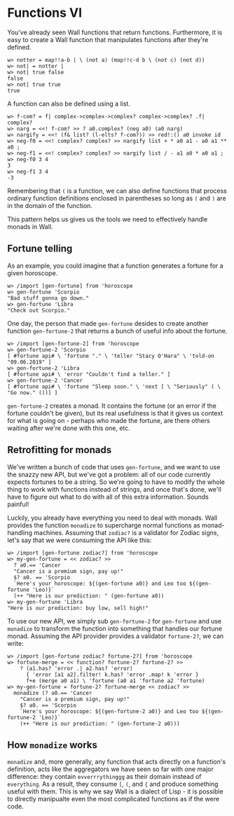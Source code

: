 # Functions VI

You've already seen Wall functions that return functions.  Furthermore, it is easy to create a Wall function that manipulates functions after they're defined.

```
w> notter = map!!a-b | \ (not a) (map!!c-d b \ (not c) (not d))
w> not| = notter |
w> not| true false
false
w> not| true true
true
```

A function can also be defined using a list.

```
w> f-com? = f| complex->complex->complex? complex->complex? .f| complex?
w> narg = <<! f-com? >> ? a0.complex? (neg a0) (a0 narg)
w> nargify = <<! (f& list? (l-elts? f-com?)) >> red!:() a0 invoke id
w> neg-f0 = <<! complex? complex? >> nargify list + * a0 a1 - a0 a1 ** a0 ;
w> neg-f1 = <<! complex? complex? >> nargify list / - a1 a0 * a0 a1 ;
w> neg-f0 3 4
3
w> neg-f1 3 4
-3
```

Remembering that `(` is a function, we can also define functions that process ordinary function definitions enclosed in parentheses so long as `(` and `)` are in the domain of the function.

This pattern helps us gives us the tools we need to effectively handle monads in Wall.

## Fortune telling

As an example, you could imagine that a function generates a fortune for a given horoscope.

```
w> /import [gen-fortune] from 'horoscope
w> gen-fortune 'Scorpio
"Bad stuff gonna go down."
w> gen-fortune 'Libra
"Check out Scorpio."
```

One day, the person that made `gen-fortune` desides to create another function `gen-fortune-2` that returns a bunch of useful info about the fortune.

```
w> /import [gen-fortune-2] from 'horoscope
w> gen-fortune-2 'Scorpio
[ #fortune api# \ 'fortune "." \ 'teller "Stacy O'Hara" \ 'told-on "09.06.2019" ]
w> gen-fortune-2 'Libra
[ #fortune api# \ 'error "Couldn't find a teller." ]
w> gen-fortune-2 'Cancer
[ #fortune api# \ 'fortune "Sleep soon." \ 'next [ \ "Seriously" ( \ "Go now." ())] ]
```

`gen-fortune-2` creates a monad.  It contains the fortune (or an error if the fortune couldn't be given), but its real usefulness is that it gives us context for what is going on - perhaps who made the fortune, are there others waiting after we're done with this one, etc.

## Retrofitting for monads

We've written a bunch of code that uses `gen-fortune`, and we want to use the snazzy new API, but we've got a problem: all of our code currently expects fortunes to be a string.  So we're going to have to modify the whole thing to work with functions instead of strings, and once that's done, we'll have to figure out what to do with all of this extra information.  Sounds painful!

Luckily, you already have everything you need to deal with monads.  Wall provides the function `monadize` to supercharge normal functions as monad-handling machines.  Assuming that `zodiac?` is a validator for Zodiac signs, let's say that we were consuming the API like this:

```
w> /import [gen-fortune zodiac?] from 'horoscope
w> my-gen-fortune = << zodiac? >>
  ? a0.== 'Cancer
  "Cancer is a premium sign, pay up!"
  $? a0. == 'Scorpio
  `Here's your horoscope: ${(gen-fortune a0)} and Leo too ${(gen-fortune 'Leo)}`
  (++ "Here is our prediction: " (gen-fortune a0))
w> my-gen-fortune 'Libra
"Here is our prediction: buy low, sell high!"
```

To use our new API, we simply sub `gen-fortune-2` for `gen-fortune` and use `monadize` to transform the function into something that handles our fortune monad.  Assuming the API provider provides a validator `fortune-2?`, we can write:

```
w> /import [gen-fortune zodiac? fortune-2?] from 'horoscope
w> fortune-merge = << function? fortune-2? fortune-2? >>
    ? (a1.has? 'error .| a2.has? 'error)
      { 'error [a1 a2].filter! k.has? 'error .map! k 'error }
      f+e (merge a0 a1) \ 'fortune (a0 a1 'fortune a2 'fortune)
w> my-gen-fortune = fortune-2? fortune-merge << zodiac? >>
  monadize (? a0.== 'Cancer
    "Cancer is a premium sign, pay up!"
    $? a0. == 'Scorpio
    `Here's your horoscope: ${(gen-fortune-2 a0)} and Leo too ${(gen-fortune-2 'Leo)}`
    (++ "Here is our prediction: " (gen-fortune-2 a0)))
```

## How `monadize` works

`monadize` and, more generally, any function that acts directly on a function's definition, acts like the aggregators we have seen so far with one major difference: they contain `evverrrythinggg` as their domain instead of `everything`.  As a result, they consume `[`, `(`, and `{` and produce something useful with them.  This is why we say Wall is a dialect of Lisp - it is possible to directly manipualte even the most complicated functions as if the were code.
